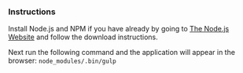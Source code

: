 ### Instructions

Install Node.js and NPM if you have already by going to [The Node.js Website](https://nodejs.org/en/) and follow the download instructions.

Next run the following command and the application will appear in the browser:
```node_modules/.bin/gulp```

